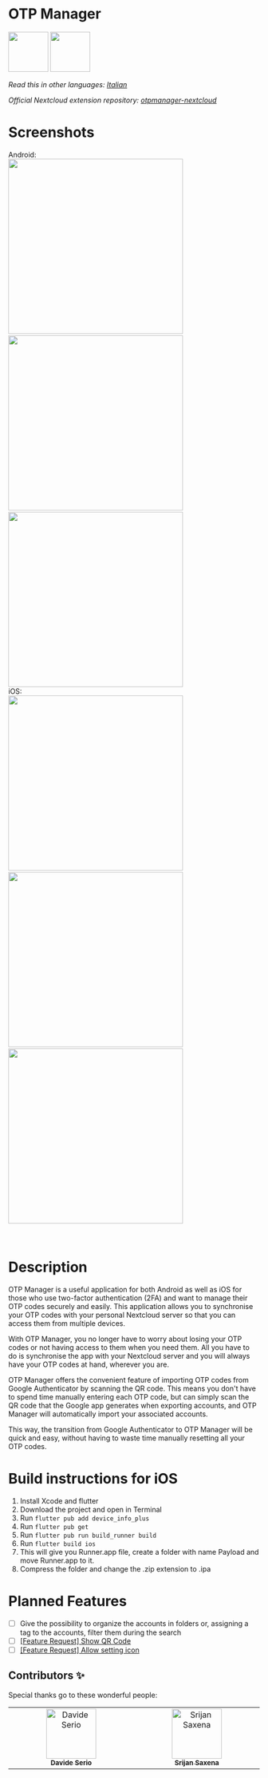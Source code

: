 # OTP Manager

[<img src="resources/img/google-play-badge.png" height="80">](https://play.google.com/store/apps/details?id=com.convertino.otp_manager)&nbsp;[<img src="resources/img/app-store-badge.png" height="80">](https://apps.apple.com/us/app/nextcloud-otp-manager/id6471510170)

*Read this in other languages: [Italian](README.it.md)*

*Official Nextcloud extension repository: [otpmanager-nextcloud](https://github.com/matteo-convertino/otpmanager-nextcloud)*

# Screenshots

Android:<br>
<img src="resources/img/1.png" height="350">&emsp;<img src="resources/img/2.png" height="350">&emsp;<img src="resources/img/3.png" height="350"><br>
iOS:<br>
<img src="resources/img/4.PNG" height="350">&emsp;<img src="resources/img/5.PNG" height="350">&emsp;<img src="resources/img/6.PNG" height="350">

<br>

# Description

OTP Manager is a useful application for both Android as well as iOS for those who use two-factor authentication (2FA) and want to manage their OTP codes securely and easily. This application allows you to synchronise your OTP codes with your personal Nextcloud server so that you can access them from multiple devices.

With OTP Manager, you no longer have to worry about losing your OTP codes or not having access to them when you need them. All you have to do is synchronise the app with your Nextcloud server and you will always have your OTP codes at hand, wherever you are.

OTP Manager offers the convenient feature of importing OTP codes from Google Authenticator by scanning the QR code. This means you don't have to spend time manually entering each OTP code, but can simply scan the QR code that the Google app generates when exporting accounts, and OTP Manager will automatically import your associated accounts.

This way, the transition from Google Authenticator to OTP Manager will be quick and easy, without having to waste time manually resetting all your OTP codes.

# Build instructions for iOS

1. Install Xcode and flutter
2. Download the project and open in Terminal
3. Run `flutter pub add device_info_plus`
4. Run `flutter pub get`
5. Run `flutter pub run build_runner build`
6. Run `flutter build ios`
7. This will give you Runner.app file, create a folder with name Payload and move Runner.app to it.
8. Compress the folder and change the .zip extension to .ipa
   
# Planned Features
- [ ] Give the possibility to organize the accounts in folders or, assigning a tag to the accounts, filter them during the search
- [ ] [[Feature Request] Show QR Code](https://github.com/matteo-convertino/otpmanager-app/issues/17)
- [ ] [[Feature Request] Allow setting icon](https://github.com/matteo-convertino/otpmanager-app/issues/18)

## Contributors ✨

Special thanks go to these wonderful people:
<table>
  <tbody>
    <tr>
      <td align="center" valign="top" width="14.28%"><a href="https://github.com/davideserio"><img src="https://avatars.githubusercontent.com/u/90445202?v=4" width="100px;" alt="Davide Serio"/><br /><sub><b>Davide Serio</b></sub></a><br /></td>
      <td align="center" valign="top" width="14.28%"><a href="https://github.com/srijansaxena11"><img src="https://avatars.githubusercontent.com/u/34964694?v=4" width="100px;" alt="Srijan Saxena"/><br /><sub><b>Srijan Saxena</b></sub></a><br /></td>
    </tr>
  </tbody>
</table>

